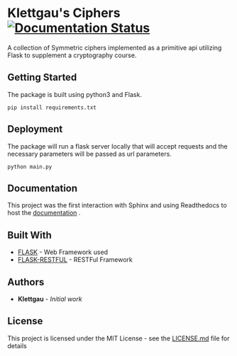 # Klettgau's Ciphers [![Documentation Status](https://readthedocs.org/projects/klettgaus-basic-cipher/badge/?version=latest)](https://klettgaus-basic-cipher.readthedocs.io/en/latest/?badge=latest)
A collection of Symmetric ciphers implemented as a primitive api utilizing Flask to supplement a cryptography course.

## Getting Started
The package is built using python3 and Flask. 
```
pip install requirements.txt  
```

[//]: # (### A valid markdown comment but it appears to be only one line)

## Deployment
The package will run a flask server locally that will accept requests and the necessary parameters will be passed as url parameters. 
```
python main.py
```
## Documentation
This project was the first interaction with Sphinx and using Readthedocs to host the [documentation] .

[documentation]:https://klettgaus-basic-cipher.readthedocs.io/en/latest/index.html
## Built With

* [FLASK](https://pypi.org/project/Flask/) - Web Framework used
* [FLASK-RESTFUL](https://flask-restful.readthedocs.io/en/latest/) - RESTFul Framework


## Authors

* **Klettgau** - *Initial work* 


## License

This project is licensed under the MIT License - see the [LICENSE.md](LICENSE.md) file for details

[//]: # (## Acknowledgments)



